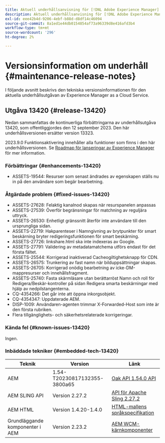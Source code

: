 ```yaml
---
title: Aktuell underhållsanvisning för [!DNL Adobe Experience Manager] as a Cloud Service.
description: Aktuell underhållsanvisning för [!DNL Adobe Experience Manager] as a Cloud Service.
exl-id: eee42b4d-9206-4ebf-b88d-d8df14c46094
source-git-commit: 8a1ed1e44db0154854af73a96339d8e416afd3b4
workflow-type: tm+mt
source-wordcount: '296'
ht-degree: 2%

---
```


# Versionsinformation om underhåll {#maintenance-release-notes}

I följande avsnitt beskrivs den tekniska versionsinformationen för den aktuella underhållsutgåvan av Experience Manager as a Cloud Service.

## Utgåva 13420 {#release-13420}

Nedan sammanfattas de kontinuerliga förbättringarna av underhållsutgåva 13420, som offentliggjordes den 12 september 2023. Den här underhållsversionen ersätter version 13323.

2023.9.0 Funktionsaktivering innehåller alla funktioner som finns i den här underhållsversionen. Se [Roadmap för lanseringar av Experience Manager](https://experienceleague.adobe.com/docs/experience-manager-release-information/aem-release-updates/update-releases-roadmap.html) för mer information.

### Förbättringar {#enhancements-13420}

- ASSETS-19544: Resurser som senast ändrades av egenskapen ställs nu in på den användare som begär bearbetning.

### Åtgärdade problem {#fixed-issues-13420}

- ASSETS-27628: Felaktig kanalnod skapas när resurspanelen anpassas
- ASSETS-27539: Överför begränsningar för matchning av reguljära uttryck.
- ASSETS-26530: Enhetligt gränssnitt återför inte användare till den ursprungliga sidan.
- ASSETS-22719: Hakparenteser i Namngivning av brytpunkter för smart beskärning bryter redigeringsfunktionen för smart beskärning.
- ASSETS-27726: linkshare.html ska inte indexeras av Google.
- ASSETS-27791: Validering av metadatamatchema utförs endast för det första fältet.
- ASSETS-25544: Korrigerad inaktiverad Cacheogiltighetsknapp för CDN.
- ASSETS-26575: Trunkering av fast namn när bilduppsättningar skapas.
- ASSETS-26705: Korrigerad onödig bearbetning av icke-DM-mappresurser och innehållsfragment.
- ASSETS-25740: Fasta skärmläsare utan berättarröst Namn och roll för Redigera/Beskär-kontroller på sidan Redigera smarta beskärningar med hjälp av nedpilstangenterna.
- CQ-4354266: Det går inte att öppna inkorgsobjekt.
- CQ-4354347: Uppdaterade AEM.
- DISP-1009: Användaren-agenten trimmar X-Forwarded-Host som inte är den första rubriken.
- Flera tillgänglighets- och säkerhetsrelaterade korrigeringar.

### Kända fel {#known-issues-13420}

Ingen.

### Inbäddade tekniker {#embedded-tech-13420}

| Teknik | Version | Länk |
|---|---|---|
| AEM | 1.54-T20230817132355-3800a65 | [Oak API 1.54.0 API](https://www.javadoc.io/doc/org.apache.jackrabbit/oak-api/1.54.0/index.html) |
| AEM SLING API | Version 2.27.2 | [API för Apache Sling 2.27.2](https://www.javadoc.io/doc/org.apache.sling/org.apache.sling.api/latest/index.html) |
| AEM HTML | Version 1.4.20-1.4.0 | [HTML-mallens språkspecifikation](https://github.com/adobe/htl-spec) |
| Grundläggande komponenter i AEM | Version 2.23.2 | [AEM WCM-kärnkomponenter](https://github.com/adobe/aem-core-wcm-components) |
